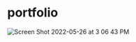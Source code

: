 # portfolio

![Screen Shot 2022-05-26 at 3 06 43 PM](https://user-images.githubusercontent.com/100544761/170570519-5af6588f-99a3-4d3d-bc0d-9e59c3da6317.png)
